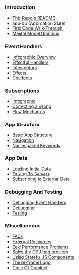 ### Introduction

- [This Repo's README](../README.md)
- [app-db (Application State)](ApplicationState.md)
- [First Code Walk-Through](CodeWalkthrough.md)
- [Mental Model Omnibus](MentalModelOmnibus.md)


### Event Handlers

- [Infographic Overview](EventHandlingInfographic.md)
- [Effectful Handlers](EffectfulHandlers.md)
- [Interceptors](Interceptors.md)
- [Effects](Effects.md)
- [Coeffects](Coeffects.md)

### Subscriptions

- [Infographic](SubscriptionInfographic.md)
- [Correcting a wrong](SubscriptionsCleanup.md)
- [Flow Mechanics](SubscriptionFlow.md)

### App Structure

- [Basic App Structure](Basic-App-Structure.md)
- [Navigation](Navigation.md)
- [Namespaced Keywords](Namespaced-Keywords.md)


### App Data

- [Loading Initial Data](Loading-Initial-Data.md)
- [Talking To Servers](Talking-To-Servers.md)
- [Subscribing to External Data](Subscribing-To-External-Data.md)


### Debugging And Testing

- [Debugging Event Handlers](Debugging-Event-Handlers.md)
- [Debugging](Debugging.md)
- [Testing](Testing.md)


### Miscellaneous
- [FAQs](FAQs/README.md)
- [External Resources](External-Resources.md)
- [Eek! Performance Problems](Performance-Problems.md)
- [Solve the CPU hog problem](Solve-the-CPU-hog-problem.md)
- [Using Stateful JS Components](Using-Stateful-JS-Components.md)
- [The re-frame Logo](The-re-frame-logo.md)
- [Code Of Conduct](Code-Of-Conduct.md)

<!--  We put these at the end so that there is nothing for doctoc to generate. -->
 <!-- START doctoc -->
 <!-- END doctoc -->

